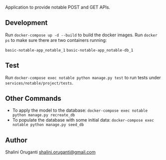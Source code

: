 Application to provide notable POST and GET APIs.

## Development
Run `docker-compose up -d --build` to build the docker images.
Run `docker ps` to make sure there are two containers running:

`basic-notable-app_notable_1`
`basic-notable-app_notable-db_1`


 ## Test
 Run `docker-compose exec notable python manage.py test` to run tests under `services/notable/project/tests`.
 
 ## Other Commands 
* To apply the model to the database: `docker-compose exec notable python manage.py recreate_db`
* To populate the database with some initial data: `docker-compose exec notable python manage.py seed_db`


## Author
Shalini Oruganti
shalini.oruganti@gmail.com